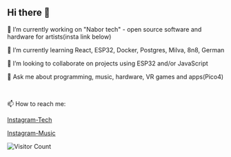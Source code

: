 ## Hi there 👋



🔭 I’m currently working on "Nabor tech" - open source software and hardware for artists(insta link below)

🌱 I’m currently learning React, ESP32, Docker, Postgres, Milva, 8n8, German

👯 I’m looking to collaborate on projects using ESP32 and/or JavaScript

💬 Ask me about programming, music, hardware, VR games and apps(Pico4)

<br>

📫 How to reach me:

[Instagram-Tech](https://instagram.com/highelectroniker)

[Instagram-Music](https://instagram.com/jsonslim)

![Visitor Count](https://profile-counter.glitch.me/jsonslim/count.svg)
